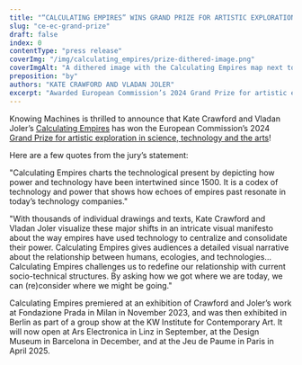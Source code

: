```yaml
---
title: "“CALCULATING EMPIRES” WINS GRAND PRIZE FOR ARTISTIC EXPLORATION"
slug: "ce-ec-grand-prize"
draft: false
index: 0
contentType: "press release"
coverImg: "/img/calculating_empires/prize-dithered-image.png"
coverImgAlt: "A dithered image with the Calculating Empires map next to the award itself"
preposition: "by"
authors: "KATE CRAWFORD AND VLADAN JOLER"
excerpt: "Awarded European Commission’s 2024 Grand Prize for artistic exploration in science, technology and the arts"
---
```

Knowing Machines is thrilled to announce that Kate Crawford and Vladan Joler’s [Calculating Empires](https://calculatingempires.net/) has won the European Commission’s 2024 [Grand Prize for artistic exploration in science, technology and the arts](https://ars.electronica.art/starts-prize/en/calculating-empires/)!

Here are a few quotes from the jury’s statement:

"Calculating Empires charts the technological present by depicting how power and technology have been intertwined since 1500. It is a codex of technology and power that shows how echoes of empires past resonate in today’s technology companies." 

"With thousands of individual drawings and texts, Kate Crawford and Vladan Joler visualize these major shifts in an intricate visual manifesto about the way empires have used technology to centralize and consolidate their power. Calculating Empires gives audiences a detailed visual narrative about the relationship between humans, ecologies, and technologies…Calculating Empires challenges us to redefine our relationship with current socio-technical structures. By asking how we got where we are today, we can (re)consider where we might be going."

Calculating Empires premiered at an exhibition of Crawford and Joler’s work at Fondazione Prada in Milan in November 2023, and was then exhibited in Berlin as part of a group show at the KW Institute for Contemporary Art. It will now open at Ars Electronica in Linz in September, at the Design Museum in Barcelona in December, and at the Jeu de Paume in Paris in April 2025.
